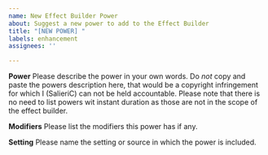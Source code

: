 ```yaml
---
name: New Effect Builder Power
about: Suggest a new power to add to the Effect Builder
title: "[NEW POWER] "
labels: enhancement
assignees: ''

---
```


**Power**
Please describe the power in your own words. Do _not_ copy and paste the powers description here, that would be a copyright infringement for which I (SalieriC) can not be held accountable.
Please note that there is no need to list powers wit instant duration as those are not in the scope of the effect builder.

**Modifiers**
Please list the modifiers this power has if any.

**Setting**
Please name the setting or source in which the power is included.
